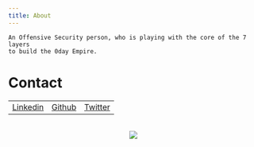 ```yaml
---
title: About
---
```


    An Offensive Security person, who is playing with the core of the 7 layers 
    to build the 0day Empire.


# Contact

 <table>
  <tr>
      <td><a href="https://www.linkedin.com/in/zer0verflow/">Linkedin</a></td>
      <td><a href="https://github.com/Zeyad-Azima">Github</a></td>
      <td><a href="https://twitter.com/@AzimaZeyad">Twitter</a></td>
  </tr>
</table> 

<br>

<center><img src="https://avatars.githubusercontent.com/u/62406753"></center>
